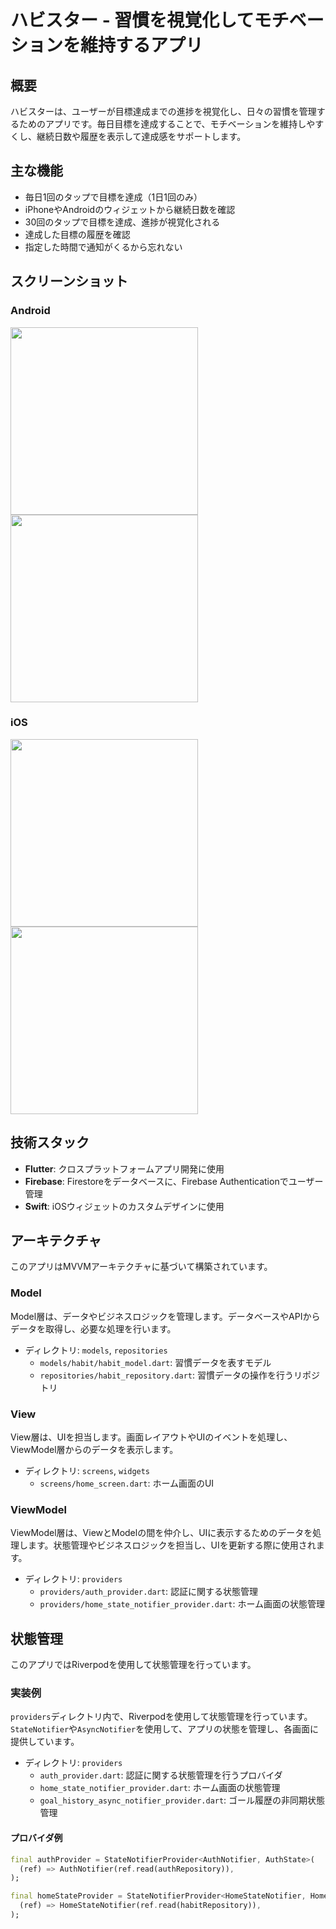 # ハビスター - 習慣を視覚化してモチベーションを維持するアプリ

## 概要
ハビスターは、ユーザーが目標達成までの進捗を視覚化し、日々の習慣を管理するためのアプリです。毎日目標を達成することで、モチベーションを維持しやすくし、継続日数や履歴を表示して達成感をサポートします。

## 主な機能
- 毎日1回のタップで目標を達成（1日1回のみ）
- iPhoneやAndroidのウィジェットから継続日数を確認
- 30回のタップで目標を達成、進捗が視覚化される
- 達成した目標の履歴を確認
- 指定した時間で通知がくるから忘れない

## スクリーンショット
### Android
<img src="https://github.com/narumi0610/habit_app/blob/main/images/android_home_screen.png?raw=true" width="300">
<img src="https://github.com/narumi0610/habit_app/blob/main/images/android_widget.png?raw=true" width="300">

### iOS
<img src="https://github.com/narumi0610/habit_app/blob/main/images/ios_home_screen.png?raw=true" width="300">
<img src="https://github.com/narumi0610/habit_app/blob/main/images/ios_widget.png?raw=true" width="300">

## 技術スタック
- **Flutter**: クロスプラットフォームアプリ開発に使用
- **Firebase**: Firestoreをデータベースに、Firebase Authenticationでユーザー管理
- **Swift**: iOSウィジェットのカスタムデザインに使用

## アーキテクチャ

このアプリはMVVMアーキテクチャに基づいて構築されています。

### Model
Model層は、データやビジネスロジックを管理します。データベースやAPIからデータを取得し、必要な処理を行います。

- ディレクトリ: `models`, `repositories`
  - `models/habit/habit_model.dart`: 習慣データを表すモデル
  - `repositories/habit_repository.dart`: 習慣データの操作を行うリポジトリ

### View
View層は、UIを担当します。画面レイアウトやUIのイベントを処理し、ViewModel層からのデータを表示します。

- ディレクトリ: `screens`, `widgets`
  - `screens/home_screen.dart`: ホーム画面のUI

### ViewModel
ViewModel層は、ViewとModelの間を仲介し、UIに表示するためのデータを処理します。状態管理やビジネスロジックを担当し、UIを更新する際に使用されます。

- ディレクトリ: `providers`
  - `providers/auth_provider.dart`: 認証に関する状態管理
  - `providers/home_state_notifier_provider.dart`: ホーム画面の状態管理

## 状態管理
このアプリではRiverpodを使用して状態管理を行っています。

### 実装例
`providers`ディレクトリ内で、Riverpodを使用して状態管理を行っています。`StateNotifier`や`AsyncNotifier`を使用して、アプリの状態を管理し、各画面に提供しています。

- ディレクトリ: `providers`
  - `auth_provider.dart`: 認証に関する状態管理を行うプロバイダ
  - `home_state_notifier_provider.dart`: ホーム画面の状態管理
  - `goal_history_async_notifier_provider.dart`: ゴール履歴の非同期状態管理

#### プロバイダ例

```dart
final authProvider = StateNotifierProvider<AuthNotifier, AuthState>(
  (ref) => AuthNotifier(ref.read(authRepository)),
);

final homeStateProvider = StateNotifierProvider<HomeStateNotifier, HomeState>(
  (ref) => HomeStateNotifier(ref.read(habitRepository)),
);
